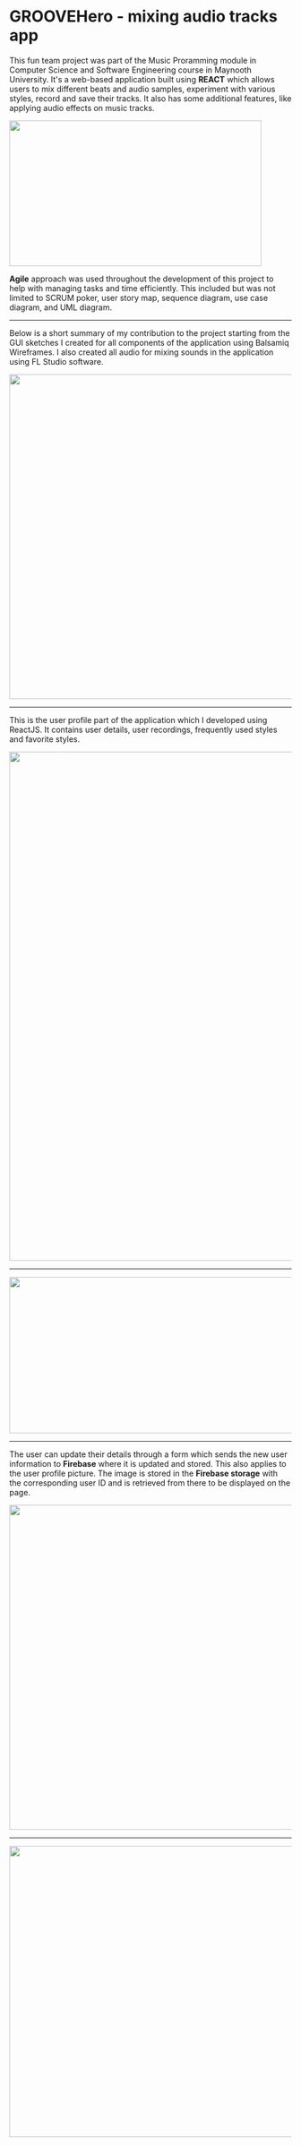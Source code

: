 # GROOVEHero - mixing audio tracks app

This fun team project was part of the Music Proramming module in Computer Science and Software Engineering course in Maynooth University.
It's a web-based application built using **REACT** which allows users to mix different beats and audio samples, experiment with various styles, record and save their tracks. 
It also has some additional features, like applying audio effects on music tracks.

<img src= "https://github.com/cmulation/GrooveHero/blob/main/tech_stack.png" width="450" height="260"/>

**Agile** approach was used throughout the development of this project to help with managing tasks and time efficiently.
This included but was not limited to SCRUM poker, user story map, sequence diagram, use case diagram, and UML diagram.

<hr>

Below is a short summary of my contribution to the project starting from the GUI sketches I created for all components of the application using Balsamiq Wireframes. I also created all audio for mixing sounds in the application using FL Studio software.

<img src= "https://github.com/cmulation/GrooveHero/blob/main/GUI_snapshots.png" width="1400" height="580"/>

<hr>

This is the user profile part of the application which I developed using ReactJS. It contains user details, user recordings, frequently used styles and favorite styles.

<img src= "https://github.com/cmulation/GrooveHero/blob/main/s1.png" width="886" height="909"/>
<hr>
<img src= "https://github.com/cmulation/GrooveHero/blob/main/fav_styles.png" width="655" height="279"/>
<hr>

The user can update their details through a form which sends the new user information to **Firebase** where it is updated and stored. This also applies to the user profile picture. The image is stored in the **Firebase storage** with the corresponding user ID and is retrieved from there to be displayed on the page.

<img src= "https://github.com/cmulation/GrooveHero/blob/main/s2.png" width="900" height="580"/>
<hr>
<img src= "https://github.com/cmulation/GrooveHero/blob/main/avatar_user_profile.png" width="1400" height="520"/>

